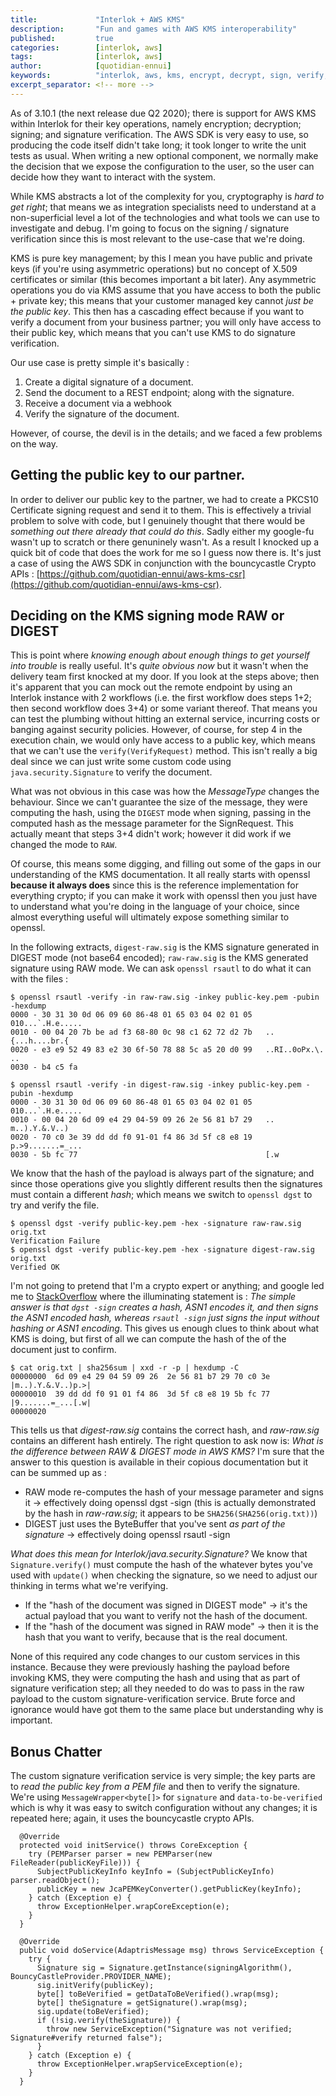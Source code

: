 ```yaml
---
title:             "Interlok + AWS KMS"
description:       "Fun and games with AWS KMS interoperability"
published:         true
categories:        [interlok, aws]
tags:              [interlok, aws]
author:            [quotidian-ennui]
keywords:          "interlok, aws, kms, encrypt, decrypt, sign, verify, public key, private key, cryptography, bouncy castle"
excerpt_separator: <!-- more -->
---
```


As of 3.10.1 (the next release due Q2 2020); there is support for AWS KMS within Interlok for their key operations, namely encryption; decryption; signing; and signature verification. The AWS SDK is very easy to use, so producing the code itself didn't take long; it took longer to write the unit tests as usual. When writing a new optional component, we normally make the decision that we expose the configuration to the user, so the user can decide how they want to interact with the system.

<!-- more -->

While KMS abstracts a lot of the complexity for you, cryptography is _hard to get right_; that means we as integration specialists need to understand at a non-superficial level a lot of the technologies and what tools we can use to investigate and debug. I'm going to focus on the signing / signature verification since this is most relevant to the use-case that we're doing.

KMS is pure key management; by this I mean you have public and private keys (if you're using asymmetric operations) but no concept of X.509 certificates or similar (this becomes important a bit later). Any asymmetric operations you do via KMS assume that you have access to both the public + private key; this means that your customer managed key cannot _just be the public key_. This then has a cascading effect because if you want to verify a document from your business partner; you will only have access to their public key, which means that you can't use KMS to do signature verification.

Our use case is pretty simple it's basically :

1. Create a digital signature of a document.
1. Send the document to a REST endpoint; along with the signature.
1. Receive a document via a webhook
1. Verify the signature of the document.


However, of course, the devil is in the details; and we faced a few problems on the way.

## Getting the public key to our partner.

In order to deliver our public key to the partner, we had to create a PKCS10 Certificate signing request and send it to them. This is effectively a trivial problem to solve with code, but I genuinely thought that there would be *something out there already that could do this*. Sadly either my google-fu wasn't up to scratch or there genuninely wasn't. As a result I knocked up a quick bit of code that does the work for me so I guess now there is. It's just a case of using the AWS SDK in conjunction with the bouncycastle Crypto APIs : [https://github.com/quotidian-ennui/aws-kms-csr](https://github.com/quotidian-ennui/aws-kms-csr).

## Deciding on the KMS signing mode RAW or DIGEST

This is point where _knowing enough about enough things to get yourself into trouble_ is really useful. It's _quite obvious now_ but it wasn't when the delivery team first knocked at my door. If you look at the steps above; then it's apparent that you can mock out the remote endpoint by using an Interlok instance with 2 workflows (i.e. the first workflow does steps 1+2; then second workflow does 3+4) or some variant thereof. That means you can test the plumbing without hitting an external service, incurring costs or banging against security policies. However, of course, for step 4 in the execution chain, we would only have access to a public key, which means that we can't use the `verify(VerifyRequest)` method. This isn't really a big deal since we can just write some custom code using `java.security.Signature` to verify the document.

What was not obvious in this case was how the _MessageType_ changes the behaviour. Since we can't guarantee the size of the message, they were computing the hash, using the `DIGEST` mode when signing, passing in the computed hash as the message parameter for the SignRequest. This actually meant that steps 3+4 didn't work; however it did work if we changed the mode to `RAW`.

Of course, this means some digging, and filling out some of the gaps in our understanding of the KMS documentation. It all really starts with openssl **because it always does** since this is the reference implementation for everything crypto; if you can make it work with openssl then you just have to understand what you're doing in the language of your choice, since almost everything useful will ultimately expose something similar to openssl.

In the following extracts, `digest-raw.sig` is the KMS signature generated in DIGEST mode (not base64 encoded); `raw-raw.sig` is the KMS generated signature using RAW mode. We can ask `openssl rsautl` to do what it can with the files :

```console
$ openssl rsautl -verify -in raw-raw.sig -inkey public-key.pem -pubin -hexdump
0000 - 30 31 30 0d 06 09 60 86-48 01 65 03 04 02 01 05   010...`.H.e.....
0010 - 00 04 20 7b be ad f3 68-80 0c 98 c1 62 72 d2 7b   .. {...h....br.{
0020 - e3 e9 52 49 83 e2 30 6f-50 78 88 5c a5 20 d0 99   ..RI..0oPx.\. ..
0030 - b4 c5 fa
```

```console
$ openssl rsautl -verify -in digest-raw.sig -inkey public-key.pem -pubin -hexdump
0000 - 30 31 30 0d 06 09 60 86-48 01 65 03 04 02 01 05   010...`.H.e.....
0010 - 00 04 20 6d 09 e4 29 04-59 09 26 2e 56 81 b7 29   .. m..).Y.&.V..)
0020 - 70 c0 3e 39 dd dd f0 91-01 f4 86 3d 5f c8 e8 19   p.>9.......=_...
0030 - 5b fc 77                                          [.w
```

We know that the hash of the payload is always part of the signature; and since those operations give you slightly different results then the signatures must contain a different *hash*; which means we switch to `openssl dgst` to try and verify the file.

```console
$ openssl dgst -verify public-key.pem -hex -signature raw-raw.sig orig.txt
Verification Failure
$ openssl dgst -verify public-key.pem -hex -signature digest-raw.sig orig.txt
Verified OK
```

I'm not going to pretend that I'm a crypto expert or anything; and google led me to [StackOverflow](https://stackoverflow.com/questions/9951559/difference-between-openssl-rsautl-and-dgst) where the illuminating statement is : _The simple answer is that `dgst -sign` creates a hash, ASN1 encodes it, and then signs the ASN1 encoded hash, whereas `rsautl -sign` just signs the input without hashing or ASN1 encoding_. This gives us enough clues to think about what KMS is doing, but first of all we can compute the hash of the of the document just to confirm.

```console
$ cat orig.txt | sha256sum | xxd -r -p | hexdump -C
00000000  6d 09 e4 29 04 59 09 26  2e 56 81 b7 29 70 c0 3e  |m..).Y.&.V..)p.>|
00000010  39 dd dd f0 91 01 f4 86  3d 5f c8 e8 19 5b fc 77  |9.......=_...[.w|
00000020
```

This tells us that _digest-raw.sig_ contains the correct hash, and _raw-raw.sig_ contains an different hash entirely. The right question to ask now is: _What is the difference between RAW & DIGEST mode in AWS KMS?_ I'm sure that the answer to this question is available in their copious documentation but it can be summed up as :

* RAW mode re-computes the hash of your message parameter and signs it -> effectively doing openssl dgst -sign (this is actually demonstrated by the hash in _raw-raw.sig_; it appears to be `SHA256(SHA256(orig.txt))`)
* DIGEST just uses the ByteBuffer that you've sent *as part of the signature* -> effectively doing openssl rsautl -sign

_What does this mean for Interlok/java.security.Signature?_ We know that `Signature.verify()` must compute the hash of the whatever bytes you've used with `update()` when checking the signature, so we need to adjust our thinking in terms what we're verifying.

* If the "hash of the document was signed in DIGEST mode" -> it's the actual payload that you want to verify not the hash of the document.
* If the "hash of the document was signed in RAW mode" -> then it is the hash that you want to verify, because that is the real document.

None of this required any code changes to our custom services in this instance. Because they were previously hashing the payload before invoking KMS, they were computing the hash and using that as part of signature verification step; all they needed to do was to pass in the raw payload to the custom signature-verification service. Brute force and ignorance would have got them to the same place but understanding why is important.


## Bonus Chatter

The custom signature verification service is very simple; the key parts are to *read the public key from a PEM file* and then to verify the signature. We're using `MessageWrapper<byte[]>` for `signature` and `data-to-be-verified` which is why it was easy to switch configuration without any changes; it is repeated here; again, it uses the bouncycastle crypto APIs.

```
  @Override
  protected void initService() throws CoreException {
    try (PEMParser parser = new PEMParser(new FileReader(publicKeyFile))) {
      SubjectPublicKeyInfo keyInfo = (SubjectPublicKeyInfo) parser.readObject();
      publicKey = new JcaPEMKeyConverter().getPublicKey(keyInfo);
    } catch (Exception e) {
      throw ExceptionHelper.wrapCoreException(e);
    }
  }

  @Override
  public void doService(AdaptrisMessage msg) throws ServiceException {
    try {
      Signature sig = Signature.getInstance(signingAlgorithm(), BouncyCastleProvider.PROVIDER_NAME);
      sig.initVerify(publicKey);
      byte[] toBeVerified = getDataToBeVerified().wrap(msg);
      byte[] theSignature = getSignature().wrap(msg);
      sig.update(toBeVerified);
      if (!sig.verify(theSignature)) {
        throw new ServiceException("Signature was not verified; Signature#verify returned false");
      }
    } catch (Exception e) {
      throw ExceptionHelper.wrapServiceException(e);
    }
  }
```
